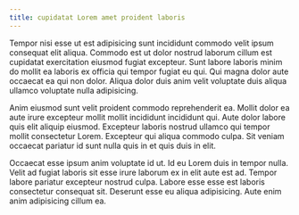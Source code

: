 ```yaml
---
title: cupidatat Lorem amet proident laboris
---
```


Tempor nisi esse ut est adipisicing sunt incididunt commodo velit ipsum consequat elit aliqua. Commodo est ut dolor nostrud laborum cillum est cupidatat exercitation eiusmod fugiat excepteur. Sunt labore laboris minim do mollit ea laboris ex officia qui tempor fugiat eu qui. Qui magna dolor aute occaecat ea qui non dolor. Aliqua dolor duis anim velit voluptate duis aliqua ullamco voluptate nulla adipisicing.

Anim eiusmod sunt velit proident commodo reprehenderit ea. Mollit dolor ea aute irure excepteur mollit mollit incididunt incididunt qui. Aute dolor labore quis elit aliquip eiusmod. Excepteur laboris nostrud ullamco qui tempor mollit consectetur Lorem. Excepteur qui aliqua commodo culpa. Sit veniam occaecat pariatur id sunt nulla quis in et quis duis in elit.

Occaecat esse ipsum anim voluptate id ut. Id eu Lorem duis in tempor nulla. Velit ad fugiat laboris sit esse irure laborum ex in elit aute est ad. Tempor labore pariatur excepteur nostrud culpa. Labore esse esse est laboris consectetur consequat sit. Deserunt esse eu aliqua adipisicing. Aute enim anim adipisicing cillum ea.
